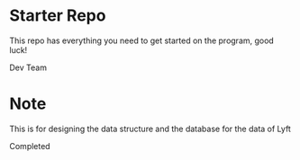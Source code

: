 # Starter Repo
This repo has everything you need to get started on the program, good luck!

Dev Team
# Note
This is for designing the data structure and the database for the data of Lyft

Completed
